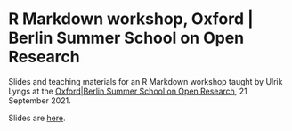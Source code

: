 # R Markdown workshop, Oxford | Berlin Summer School on Open Research
Slides and teaching materials for an R Markdown workshop taught by Ulrik Lyngs at the [Oxford|Berlin Summer School on Open Research](https://s-quest.bihealth.org/BeOx/index.html), 21 September 2021.

Slides are [here](https://ulyngs.github.io/oxberlin-2021-rmd-workshop/slides/oxfordBerlinRMarkdown.html#1).
